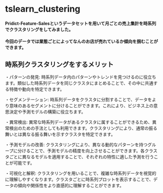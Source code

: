 # tslearn_clustering
#### Pridict-Feature-Salesというデータセットを用いて月ごとの売上集計を時系列でクラスタリングをしてみました。
#### 今回のデータでは業態ごとによってなんのお店が売れているか傾向を掴むことができます。
## 時系列クラスタリングをするメリット
・パターンの発見: 時系列データ内のパターンやトレンドを見つけるのに役立ちます。類似した時系列データを同じクラスタにまとめることで、その中に共通する特徴や動向を特定できます。

・セグメンテーション: 時系列データをクラスタに分割することで、データをより意味のあるセグメントに分けることができます。これにより、ビジネス上の意思決定や予測モデルの構築に役立ちます。

・異常検出: 異常な時系列データがあるクラスタに属することができるため、異常検出のための手法としても利用できます。クラスタリングにより、通常の振る舞いとは異なる振る舞いを示すクラスタを特定できます。

・予測モデルの改善: クラスタリングにより、異なる動的なパターンを持つグループに分けることで、予測モデルの精度を向上させることができます。各クラスタごとに異なるモデルを適用することで、それぞれの特性に適した予測を行うことが可能です。

・可視化と解釈: クラスタリングを用いることで、複雑な時系列データを視覚的に理解しやすくなります。クラスタごとに時系列プロットを表示することで、データの傾向や関係性をより直感的に理解することができます。
